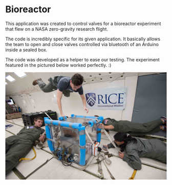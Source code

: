 # Bioreactor

This application was created to control valves for a bioreactor experiment that flew on a NASA zero-gravity research flight.

The code is incredibly specific for its given application.  It basically allows the team to open and close valves controlled
via bluetooth of an Arduino inside a sealed box.

The code was developed as a helper to ease our testing.  The experiment featured in the pictured below worked perfectly. :)

![alt-text](https://github.com/djvolz/djvolz.github.io/blob/master/img/bg-nasa.jpg)
